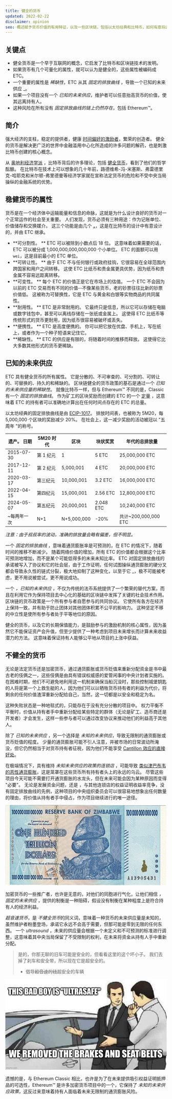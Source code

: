 ```yaml
---
title: 健全的货币
updated: 2022-02-22
disclaimer: opinion
seo: 概述赋予货币价值的有用特征，以及一些区块链，包括以太坊经典和比特币，如何有意将这些特征应用于其货币政策，以确保去中心化和长效性。
---
```


## 关键点

- 健全货币是一个早于互联网的概念，它启发了比特币和区块链技术的发明。
- 如果货币有几个可量化的属性，就可以认为是健全的，这些属性被编码成 ETC。
- 一个重要的属性是 _稀缺性_，ETC 从其 _固定的排放曲线_ ，导致一个已知的未来供应 \_。
- 如果一个项目没有一个 _已知的未来供应_，维护者可以任意抬高货币的价值，使其远离持有人。
- 这种风险在所有没有 _固定排放曲线的链上仍然存在_，包括 Ethereum™。

## 简介

强大经济的支柱，稳定的提供者，健康 [时间偏好的激励者](https://www.youtube.com/watch?v=k5XbLm3pEfI)，繁荣的创造者。 健全的货币是解决更广泛的世界中金融滥用中心化所造成的许多问题的解药，也是刺激比特币创建的核心概念。

从 [奥地利经济学派](https://mises.org/topics/bitcoin) ，比特币背后的许多理论，包括 [健全货币](https://mises.org/library/principle-sound-money)，看到了他们的哲学酝酿。 在比特币在技术上可以想象的几十年前，路德维希-冯-米塞斯、弗雷德里克-哈耶克和米尔顿-弗里德曼等经济学家就在宣称法定货币的危险和不受中央当局操纵的金融系统的优势。

## 稳健货币的属性

货币是在一个经济体中运输能量和信息的命脉，这就是为什么设计良好的货币对一个正常运作的社会至关重要。 人们发现，货币必须有三种用途：作为记账单位、价值储存和交换媒介。 这三个功能是由几个 [，](https://cryptowhat.com/properties-of-sound-money/)，这是在比特币的设计中有意设计的，并由 ETC 继承。

- **可分割性。 ** ETC 可以被除到小数点后 18 位。 这意味着如果需要的话，ETC 可以被分成 1,000,000,000,000,000 个小单位。 ETC 的面额可以用 `wei`，这是目前最小的 ETC 单位。
- **可转让性。 ** 由于 ETC 不与任何银行或政府挂钩，它很容易在全球范围内跨国家和用户之间转移。 这使 ETC 比纸币和贵金属更具优势，因为纸币和贵金属不容易远距离转移。
- **可变性。 ** 每个 ETC 的价值正是它在市场上的估值。 一个 ETC 不会因为以前的 ETC 交易而有不同的价值--不像某些货币，老的钞票往往比新的钞票价值低。 这被称为可替换性，它是 ETC 与黄金和白银等实物商品的共同属性。
- **耐用性。 ** ETC 是非常耐用的。 它最终只是信息，所以它可以存储在电脑或数字钱包中，甚至可以离线存储在一张纸或金属上。 这使得 ETC 比纸币等传统形式的货币更耐用，因为纸币很容易被破坏或丢失。
- **便携性。 ** ETC 是高度便携的。 你可以把它放在优盘、手机上，写在纸上，或者作为一个种子短语来记住它。
- **稀缺性。 ** ETC 的供应是有限的，将随着时间的推移而释放。 这使得它比大多数其他形式的货币更稀缺。

## 已知的未来供应

ETC 具有健全货币的所有属性。 它是分散的、不可审查的、可分割的、可转让的、可替换的、持久的和稀缺的。 区块链健全的货币政策的基石是通过一个 _已知的未来供应量的稀缺性_。 就像比特币一样，但与 Ethereum™ 不同的是，Classic 有一个 _固定的排放曲线_。 作为矿工的区块奖励而创建的 ETC 的一个 [定量](https://etcis.money/) ，这意味着 ETC 的持有者可以准确地计算出在任何时间点存在的 ETC 的总量。

以太坊经典的固定排放曲线是由 [ECIP-1017](https://ecips.ethereumclassic.org/ECIPs/ecip-1017)。 排放时间表，也被称为 5M20，每 5,000,000 个区块的奖励减少 20%。 在社会上，这一减少奖励的活动被冠以 "五周年 "的称号。

| 遗产。 日期 | 5M20 时代 | 区块        | 块状奖赏  | 年代的总排放量       |
| ----------- | --------- | ----------- | --------- | -------------------- |
| 2015-07-30  | 第 1 纪元 | 1           | 5 ETC     | 25,000,000 ETC       |
| 2017-12-11  | 第 2 纪元 | 5,000,001   | 4 ETC     | 20,000,000 ETC       |
| 2020-03-17  | 第三纪元  | 10,000,001  | 3.2 ETC   | 16,000,000 ETC       |
| 2022-04-15  | 第四纪元  | 15,000,001  | 2.56 ETC  | 12,800,000 ETC       |
| 2024-05-07  | 第五纪元  | 20,000,001  | 2.048 ETC | 10,240,000 ETC       |
| ~每两年一次 | N+1       | N+5,000,000 | -20%      | 共计~200,000,000 ETC |

_注意：由于叔叔率的波动，准确的排放量会略有偏差，但不明显。_

一个 _固定的排放曲线_ ，意味着通货膨胀率是可预测的，在 ETC 的情况下，随着时间的推移不断减少。 随着网络价值的增加，所有 ETC 的价值都会根据这个比率可预测地增加，而不是某个可能低得多的未来未知比率。 ETC 对固定排放曲线的承诺被写入了协议和它的社会层，由于工作证明，任何试图操纵通货膨胀的硬分叉都会导致永久性的链式分裂，极大地抑制了这种变化，以至于它 \_，极不可能被考虑，更不用说被尝试，更不用说成功。

一个 _，已知的未来供应_ ，不仅为传统的法币系统提供了一个繁荣的替代方案，而且在利用它作为保持项目去中心化的基础的区块链中发挥了关键的社会技术作用。 区块链的货币政策是一个所有参与者自愿参与的共同协议。 它使所有各方在经济上保持一致，并有助于防止团体对其他团体积累不公平的影响力。 这种坚定不移的中立性是使所有参与者处于平等地位的原因。

健全的货币，以及它的长期保值能力，是鼓励参与的激励机制的核心属性，因为虽然它不能保证资产会升值，但至少提供了一种考虑到项目未来增长而计算未来收益潜力的方法。 这意味着保证持有人能够公平地从项目的上涨中获益。

## 不健全的货币

无论是法定货币还是加密货币，通过通货膨胀或货币贬值来重新分配资金是书中最古老的伎俩之一，这些伎俩是由具有错误权威感的爱管闲事的中央计划者实施的。 在困难时期，他们不可避免地利用这一机制来确保当船沉没时，那些控制城堡钥匙的人将是第一个上救生艇的人，因为他们可以以牺牲货币持有者的利益为代价，将剩余的任何价值渣滓重新分配给自己，当然，这一切都是以安全和稳定为名。

这种失败状态是一种地毯式的，只能存在于没有充分分散的项目中。 权力平衡不平衡时，价值从持有者手中重新分配给某些特定的群体（无论是矿工、造币商还是开发者）才会发生，这样一些参与者可以通过改变协议来推动他们的利益高于其他人。

除了 _已知的未来供应_ ，另一个选择是 _未知的未来供应_，导致无限制的通货膨胀或货币贬值的程度。 少量的通货膨胀可能不引人注意，并被市场的日常波动所淹没，但它仍然相当于对货币持有者征税，因为他们不能享受 [Cantillon 效应的直接好处](https://cointelegraph.com/explained/from-cash-to-crypto-the-cantillon-effect-vs-the-nakamoto-effect)。

在极端情况下，具有维持 _未知未来供应的政策的连锁店_ ，可能导致 [类似津巴布韦的恶性通货膨胀](https://en.wikipedia.org/wiki/Hyperinflation_in_Zimbabwe)，这是笼罩在这些货币所有持有者头上的永远的乌云。 尽管这些项目今天可能不需要打开通货膨胀的水龙头，但在未来可能会因为某种原因而变得 "必要"。 无论是发展资金问题，还是 ，与其他连锁店的权益证明收益率竞争，没有固定排放曲线的先例，这种项目的中央组织委员会可以很容易地想象出任何数量的理由，将价值从持有者手中侵占，作为项目继续进行的唯一途径。

![一张一百兆的津巴布韦元纸币](./zimbabwedollar.jpg)

加密货币的一些推广者，也许是无意的，对他们的同胞进行气化，让他们相信 _，固定的未来供应_ ，提供的制衡是一种阻碍，假设没有制衡在某种程度上是符合持有人的经济利益。

_超音速货币_，是 *不健全货币*的同义词，意味着一种货币的未来供应量是未知的，虽然维护者粉墨登场，承诺它永远不会高于需要，但那可能是零到无限的任何东西。 一个 _ultrasound_ ，未来的供应量会根据一个未定义和不可预测的标准进行调整，这意味着其中央当局保留了不受限制的权利，在未来将资金从持有人手中重新分配。

> 是的，你那无聊的旧车可能是安全的，但看看这里的这个坏小子。 我们去掉了刹车和安全带，所以现在它是超安全的。
>
> - 倡导~~超音速的钱~~超安全的车辆

![二手车销售员解释超安全车辆](./ultrasafe.jpg)

遗憾的是，与 Ethereum Classic 相比，也许是为了在未来提供吸引权益证明抵押品的可选性，Ethereum™ 是许多加密货币项目中的一个，它保持了 _未知的未来供应政策_，这反过来意味着持有人面临着未来无限制的通货膨胀风险。

